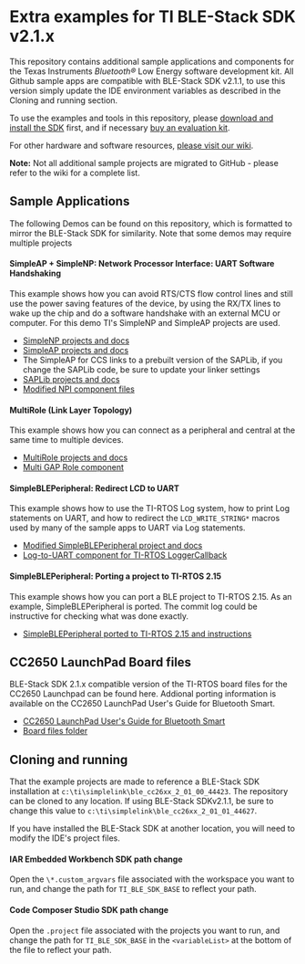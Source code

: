 Extra examples for TI BLE-Stack SDK v2.1.x
=========================================

This repository contains additional sample applications and components for the Texas Instruments *Bluetooth&reg;* Low Energy software development kit. All Github sample apps are compatible with BLE-Stack SDK v2.1.1, to use this version simply update the IDE environment variables as described in the Cloning and running section.

To use the examples and tools in this repository, please [download and install the SDK](http://www.ti.com/ble-stack) first, and if necessary [buy an evaluation kit](https://store.ti.com/Search.aspx?k=CC2650).

For other hardware and software resources, [please visit our wiki](http://www.ti.com/ble-wiki).

**Note:** Not all additional sample projects are migrated to GitHub - please refer to the wiki for a complete list.

## Sample Applications

The following Demos can be found on this repository, which is formatted to mirror the BLE-Stack SDK for similarity. Note that some demos may require multiple projects

#### SimpleAP + SimpleNP: Network Processor Interface: UART Software Handshaking
This example shows how you can avoid RTS/CTS flow control lines and still use the power saving features of the device, by using the RX/TX lines to wake up the chip and do a software handshake with an external MCU or computer. For this demo TI's SimpleNP and SimpleAP projects are used.
* [SimpleNP projects and docs](Projects/ble/simple_np_sw_handshaking)
* [SimpleAP projects and docs](Projects/ble/simple_ap_sw_handshaking)
 * The SimpleAP for CCS links to a prebuilt version of the SAPLib, if you change the SAPLib code, be sure to update your linker settings
* [SAPLib projects and docs](Projects/ble/sap_lib_sw_handshaking)
* [Modified NPI component files](Components/npi/unified)

#### MultiRole (Link Layer Topology)
This example shows how you can connect as a peripheral and central at the same time to multiple devices.
* [MultiRole projects and docs](Projects/ble/multi_role)
* [Multi GAP Role component](Projects/ble/Profiles/Roles/CC26xx)

#### SimpleBLEPeripheral: Redirect LCD to UART
This example shows how to use the TI-RTOS Log system, how to print Log statements on UART, and how to redirect the `LCD_WRITE_STRING*` macros used by many of the sample apps to UART via Log statements.
* [Modified SimpleBLEPeripheral project and docs](Projects/ble/simple_ble_peripheral_uartdisplay)
* [Log-to-UART component for TI-RTOS LoggerCallback](Components/uart_log)

#### SimpleBLEPeripheral: Porting a project to TI-RTOS 2.15
This example shows how you can port a BLE project to TI-RTOS 2.15. As an example, SimpleBLEPeripheral is ported. The commit log could be instructive for checking what was done exactly.
* [SimpleBLEPeripheral ported to TI-RTOS 2.15 and instructions](Projects/ble/simple_ble_peripheral_tirtos_2p15)

## CC2650 LaunchPad Board files
BLE-Stack SDK 2.1.x compatible version of the TI-RTOS board files for the CC2650 Launchpad can be found here. Addional porting information is available on the CC2650 LaunchPad User's Guide for Bluetooth Smart.
* [CC2650 LaunchPad User's Guide for Bluetooth Smart](http://processors.wiki.ti.com/index.php/CC2650_LaunchPad_User%27s_Guide_for_Bluetooth_Smart)
* [Board files folder](Util/tirtos_2_13_patches/ti/boards)

## Cloning and running
That the example projects are made to reference a BLE-Stack SDK installation at `c:\ti\simplelink\ble_cc26xx_2_01_00_44423`. The repository can be cloned to any location. If using BLE-Stack SDKv2.1.1, be sure to change this value to `c:\ti\simplelink\ble_cc26xx_2_01_01_44627`.

If you have installed the BLE-Stack SDK at another location, you will need to modify the IDE's project files.

#### IAR Embedded Workbench SDK path change
Open the `\*.custom_argvars` file associated with the workspace you want to run, and change the path for `TI_BLE_SDK_BASE` to reflect your path.

#### Code Composer Studio SDK path change
Open the `.project` file associated with the projects you want to run, and change the path for `TI_BLE_SDK_BASE` in the `<variableList>` at the bottom of the file to reflect your path.


